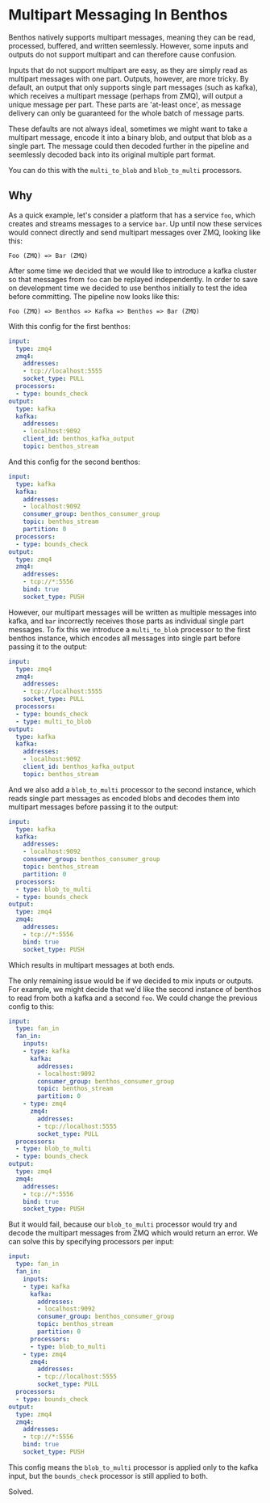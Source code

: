 Multipart Messaging In Benthos
==============================

Benthos natively supports multipart messages, meaning they can be read,
processed, buffered, and written seemlessly. However, some inputs and outputs do
not support multipart and can therefore cause confusion.

Inputs that do not support multipart are easy, as they are simply read as
multipart messages with one part. Outputs, however, are more tricky. By default,
an output that only supports single part messages (such as kafka), which
receives a multipart message (perhaps from ZMQ), will output a unique message
per part. These parts are 'at-least once', as message delivery can only be
guaranteed for the whole batch of message parts.

These defaults are not always ideal, sometimes we might want to take a multipart
message, encode it into a binary blob, and output that blob as a single part.
The message could then decoded further in the pipeline and seemlessly decoded
back into its original multiple part format.

You can do this with the `multi_to_blob` and `blob_to_multi` processors.

## Why

As a quick example, let's consider a platform that has a service `foo`, which
creates and streams messages to a service `bar`. Up until now these services
would connect directly and send multipart messages over ZMQ, looking like this:

```
Foo (ZMQ) => Bar (ZMQ)
```

After some time we decided that we would like to introduce a kafka cluster so
that messages from `foo` can be replayed independently. In order to save on
development time we decided to use benthos initially to test the idea before
committing. The pipeline now looks like this:

```
Foo (ZMQ) => Benthos => Kafka => Benthos => Bar (ZMQ)
```

With this config for the first benthos:

```yaml
input:
  type: zmq4
  zmq4:
    addresses:
    - tcp://localhost:5555
    socket_type: PULL
  processors:
  - type: bounds_check
output:
  type: kafka
  kafka:
    addresses:
    - localhost:9092
    client_id: benthos_kafka_output
    topic: benthos_stream
```

And this config for the second benthos:

```yaml
input:
  type: kafka
  kafka:
    addresses:
    - localhost:9092
    consumer_group: benthos_consumer_group
    topic: benthos_stream
    partition: 0
  processors:
  - type: bounds_check
output:
  type: zmq4
  zmq4:
    addresses:
    - tcp://*:5556
    bind: true
    socket_type: PUSH
```

However, our multipart messages will be written as multiple messages into kafka,
and `bar` incorrectly receives those parts as individual single part messages.
To fix this we introduce a `multi_to_blob` processor to the first benthos
instance, which encodes all messages into single part before passing it to the
output:

```yaml
input:
  type: zmq4
  zmq4:
    addresses:
    - tcp://localhost:5555
    socket_type: PULL
  processors:
  - type: bounds_check
  - type: multi_to_blob
output:
  type: kafka
  kafka:
    addresses:
    - localhost:9092
    client_id: benthos_kafka_output
    topic: benthos_stream
```

And we also add a `blob_to_multi` processor to the second instance, which reads
single part messages as encoded blobs and decodes them into multipart messages
before passing it to the output:

```yaml
input:
  type: kafka
  kafka:
    addresses:
    - localhost:9092
    consumer_group: benthos_consumer_group
    topic: benthos_stream
    partition: 0
  processors:
  - type: blob_to_multi
  - type: bounds_check
output:
  type: zmq4
  zmq4:
    addresses:
    - tcp://*:5556
    bind: true
    socket_type: PUSH
```

Which results in multipart messages at both ends.

The only remaining issue would be if we decided to mix inputs or outputs. For
example, we might decide that we'd like the second instance of benthos to read
from both a kafka and a second `foo`. We could change the previous config to
this:

```yaml
input:
  type: fan_in
  fan_in:
    inputs:
    - type: kafka
      kafka:
        addresses:
        - localhost:9092
        consumer_group: benthos_consumer_group
        topic: benthos_stream
        partition: 0
    - type: zmq4
      zmq4:
        addresses:
        - tcp://localhost:5555
        socket_type: PULL
  processors:
  - type: blob_to_multi
  - type: bounds_check
output:
  type: zmq4
  zmq4:
    addresses:
    - tcp://*:5556
    bind: true
    socket_type: PUSH
```

But it would fail, because our `blob_to_multi` processor would try and decode
the multipart messages from ZMQ which would return an error. We can solve this
by specifying processors per input:

```yaml
input:
  type: fan_in
  fan_in:
    inputs:
    - type: kafka
      kafka:
        addresses:
        - localhost:9092
        consumer_group: benthos_consumer_group
        topic: benthos_stream
        partition: 0
      processors:
      - type: blob_to_multi
    - type: zmq4
      zmq4:
        addresses:
        - tcp://localhost:5555
        socket_type: PULL
  processors:
  - type: bounds_check
output:
  type: zmq4
  zmq4:
    addresses:
    - tcp://*:5556
    bind: true
    socket_type: PUSH
```

This config means the `blob_to_multi` processor is applied only to the kafka
input, but the `bounds_check` processor is still applied to both.

Solved.
